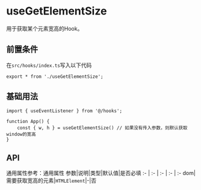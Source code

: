 # useGetElementSize
用于获取某个元素宽高的Hook。

## 前置条件
在`src/hooks/index.ts`写入以下代码
```tsx
export * from './useGetElementSize';
```

## 基础用法
```tsx
import { useEventListener } from '@/hooks';

function App() {
    const { w, h } = useGetElementSize() // 如果没有传入参数，则默认获取window的宽高
}
```

## API
通用属性参考：通用属性
参数|说明|类型|默认值|是否必填
:- | :- | :- | :- | :-
dom|需要获取宽高的元素|<code>HTMLElement</code>|-|否
